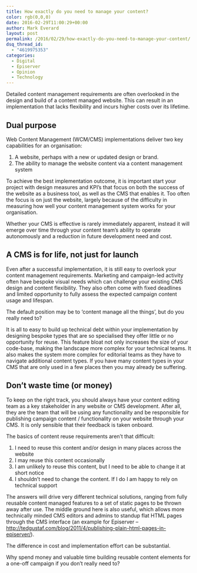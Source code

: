 ```yaml
---
title: How exactly do you need to manage your content?
color: rgb(0,0,0)
date: 2016-02-29T11:00:29+00:00
author: Mark Everard
layout: post
permalink: /2016/02/29/how-exactly-do-you-need-to-manage-your-content/
dsq_thread_id:
  - "4619975353"
categories:
  - Digital
  - Episerver
  - Opinion
  - Technology
---
```

Detailed content management requirements are often overlooked in the design and build of a content managed website. This can result in an implementation that lacks flexibility and incurs higher costs over its lifetime.

## Dual purpose
Web Content Management (WCM/CMS) implementations deliver two key capabilities for an organisation:

1. A website, perhaps with a new or updated design or brand.
2. The ability to manage the website content via a content management system

To achieve the best implementation outcome, it is important start your project with design measures and KPI&#8217;s that focus on both the success of the website as a business tool, as well as the CMS that enables it. Too often the focus is on just the website, largely because of the difficulty in measuring how well your content management system works for your organisation.

Whether your CMS is effective is rarely immediately apparent, instead it will emerge over time through your content team&#8217;s ability to operate autonomously and a reduction in future development need and cost.

## A CMS is for life, not just for launch
Even after a successful implementation, it is still easy to overlook your content management requirements. Marketing and campaign-led activity often have bespoke visual needs which can challenge your existing CMS design and content flexibility. They also often come with fixed deadlines and limited opportunity to fully assess the expected campaign content usage and lifespan.

The default position may be to &#8216;content manage all the things&#8217;, but do you really need to?

It is all to easy to build up technical debt within your implementation by designing bespoke types that are so specialised they offer little or no opportunity for reuse. This feature bloat not only increases the size of your code-base, making the landscape more complex for your technical teams. It also makes the system more complex for editorial teams as they have to navigate additional content types. If you have many content types in your CMS that are only used in a few places then you may already be suffering.

## Don&#8217;t waste time (or money)
To keep on the right track, you should always have your content editing team as a key stakeholder in any website or CMS development. After all, they are the team that will be using any functionality and be responsible for publishing campaign content / functionality on your website through your CMS. It is only sensible that their feedback is taken onboard.

The basics of content reuse requirements aren&#8217;t that difficult:

1. I need to reuse this content and/or design in many places across the website
2. I may reuse this content occasionally
3. I am unlikely to reuse this content, but I need to be able to change it at short notice
4. I shouldn’t need to change the content. If I do I am happy to rely on technical support

The answers will drive very different technical solutions, ranging from fully reusable content managed features to a set of static pages to be thrown away after use. The middle ground here is also useful, which allows more technically minded CMS editors and admins to standup flat HTML pages through the CMS interface (an example for Episerver &#8211; <a href="http://tedgustaf.com/blog/2011/4/publishing-plain-html-pages-in-episerver/" target="_blank">http://tedgustaf.com/blog/2011/4/publishing-plain-html-pages-in-episerver/</a>).

The difference in cost and implementation effort can be substantial.

Why spend money and valuable time building reusable content elements for a one-off campaign if you don&#8217;t really need to?